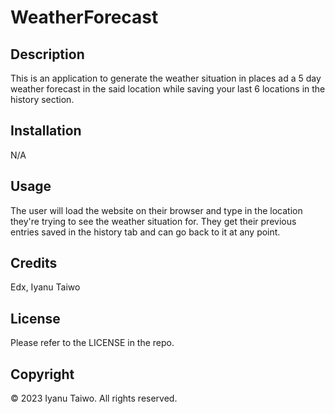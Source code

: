 # WeatherForecast
## Description
This is an application to generate the weather situation in places ad a 5 day weather forecast in the said location while saving your last 6 locations in the history section.

## Installation
N/A

## Usage
The user will load the website on their browser and type in the location they're trying to see the weather situation for. They get their previous entries saved in the history tab and can go back to it at any point.

## Credits
Edx, Iyanu Taiwo

## License
Please refer to the LICENSE in the repo.

## Copyright
© 2023 Iyanu Taiwo. All rights reserved.